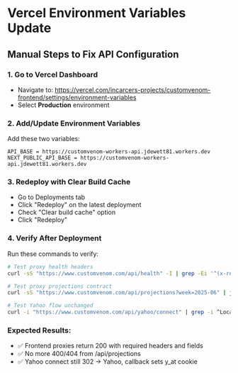# Vercel Environment Variables Update

## Manual Steps to Fix API Configuration

### 1. Go to Vercel Dashboard
- Navigate to: https://vercel.com/incarcers-projects/customvenom-frontend/settings/environment-variables
- Select **Production** environment

### 2. Add/Update Environment Variables
Add these two variables:

```
API_BASE = https://customvenom-workers-api.jdewett81.workers.dev
NEXT_PUBLIC_API_BASE = https://customvenom-workers-api.jdewett81.workers.dev
```

### 3. Redeploy with Clear Build Cache
- Go to Deployments tab
- Click "Redeploy" on the latest deployment
- Check "Clear build cache" option
- Click "Redeploy"

### 4. Verify After Deployment
Run these commands to verify:

```bash
# Test proxy health headers
curl -sS "https://www.customvenom.com/api/health" -I | grep -Ei '^(x-request-id|access-control-allow-origin|cache-control)'

# Test proxy projections contract
curl -sS "https://www.customvenom.com/api/projections?week=2025-06" | jq -e '(.schema_version|length>0) and (.last_refresh|length>0)'

# Test Yahoo flow unchanged
curl -i "https://www.customvenom.com/api/yahoo/connect" | grep -i ^Location
```

### Expected Results:
- ✅ Frontend proxies return 200 with required headers and fields
- ✅ No more 400/404 from /api/projections
- ✅ Yahoo connect still 302 → Yahoo, callback sets y_at cookie
